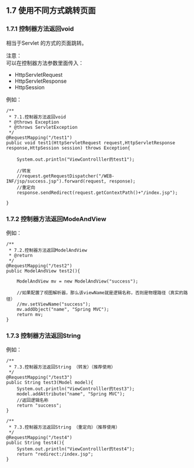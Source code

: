 ## 1.7 使用不同方式跳转页面

### 1.7.1 控制器方法返回void

相当于Servlet 的方式的页面跳转。

注意：  
可以在控制器方法参数里面传入：  
* HttpServletRequest
* HttpServletResponse
* HttpSession

例如：

    /**
	 * 7.1.控制器方法返回void
	 * @throws Exception 
	 * @throws ServletException 
	 */
	@RequestMapping("/test1")
	public void test1(HttpServletRequest request,HttpServletResponse response,HttpSession session) throws Exception{
	
		System.out.println("ViewControlller的test1");
		
		//转发
		//request.getRequestDispatcher("/WEB-INF/jsp/success.jsp").forward(request, response);
		//重定向
		response.sendRedirect(request.getContextPath()+"/index.jsp");

    }

### 1.7.2 控制器方法返回ModeAndView

例如：  

    /**
	 * 7.2.控制器方法返回ModelAndView
	 * @return
	 */
	@RequestMapping("/test2")
	public ModelAndView test2(){
		
		ModelAndView mv = new ModelAndView("success");
		
		//如果配置了视图解析器，那么该viewName就是逻辑名称，否则是物理路径（真实的路径）
		//mv.setViewName("success");
		mv.addObject("name", "Spring MVC");
		return mv;
    }
    
### 1.7.3 控制器方法返回String

例如：  

    /**
	 * 7.3.控制器方法返回String （转发）（推荐使用）
	 */
	@RequestMapping("/test3")
	public String test3(Model model){
		System.out.println("ViewControlller的test3");
		model.addAttribute("name", "Spring MVC");
		//返回逻辑名称
		return "success";
	}
	
	/**
	 * 7.3.控制器方法返回String （重定向）（推荐使用）
	 */
	@RequestMapping("/test4")
	public String test4(){
		System.out.println("ViewControlller的test4");
		return "redirect:/index.jsp";
    }
